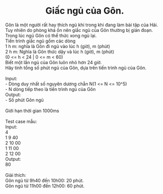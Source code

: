 <div align="center">

# Giấc ngủ của Gôn.

</div>

Gôn là một người rất hay thích ngủ khi trong khi đang làm bài tập của Hải.<br>
Tuy nhiên do phòng khá ồn nên giấc ngủ của Gôn thường bị gián đoạn. Trong lúc ngủ Gôn có thể thức xong ngủ lại.<br>
Tiến trình giấc ngủ gồm các dòng<br>
1 h m: nghĩa là Gôn đi ngủ vào lúc h (giờ), m (phút)<br>
2 h m: Nghĩa là Gôn thức dậy và lúc h (giờ), m (phút)<br>
(0 <= h < 24 | 0 <= m < 60)<br>
Biết một lần ngủ của Gôn luôn nhỏ hơn 24 giờ.<br>
Hãy tính tổng số phút ngủ của Gôn, dựa trên tiến trình ngủ của Gôn.<br>
<br>
Input:<br>
    - Dòng duy nhất số nguyên dương chẵn N(1 <= N <= 10^5)<br>
    - N dòng tiếp theo là tiến trình ngủ của Gôn<br>
Output:<br>
    - Số phút Gôn ngủ<br>
<br>
Giới hạn thời gian 1000ms<br>
<br>
Test case mẫu:<br>
Input:<br>
4<br>
1 9 40<br>
2 10 00<br>
1 11 00<br>
2 12 00<br>
Output:<br>
80<br>
<br>
Giải thích:<br>
Gôn ngủ từ 9h40 đến 10h00: 20 phút.<br>
Gôn ngủ từ 11h00 đến 12h00: 60 phút.<br>
